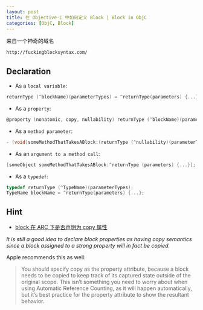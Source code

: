 ```yaml
---
layout: post
title: 在 Objective-C 中如何定义 Block | Block in ObjC
categories: [ObjC, Block]
---
```



来自一个神奇的域名

```bash
http://fuckingblocksyntax.com/
```
## Declaration

- As a `local variable`:

``` objectivec
returnType (^blockName)(parameterTypes) = ^returnType(parameters) {...};
```

- As a `property`:

``` objectivec
@property (nonatomic, copy, nullability) returnType (^blockName)(parameterTypes);
```

<!-- more -->

- As a `method parameter`:

``` objectivec
- (void)someMethodThatTakesABlock:(returnType (^nullability)(parameterTypes))blockName;
```

- As an `argument to a method call`:

``` objectivec
[someObject someMethodThatTakesABlock:^returnType (parameters) {...}];
```

- As a `typedef`:

``` objectivec
typedef returnType (^TypeName)(parameterTypes);
TypeName blockName = ^returnType(parameters) {...};
```

## Hint
- [block 在 ARC 下是否声明为 copy 属性](https://stackoverflow.com/questions/23334863/should-i-still-copy-block-copy-the-blocks-under-arc)

*It is still a good idea to declare block properties as having copy semantics since a block assigned to a strong property will in fact be copied.*

Apple recommends this as well:
> You should specify copy as the property attribute, because a block needs to be copied to keep track of its captured state outside of the original scope. This isn’t something you need to worry about when using Automatic Reference Counting, as it will happen automatically, but it’s best practice for the property attribute to show the resultant behavior.

<!-- more -->
